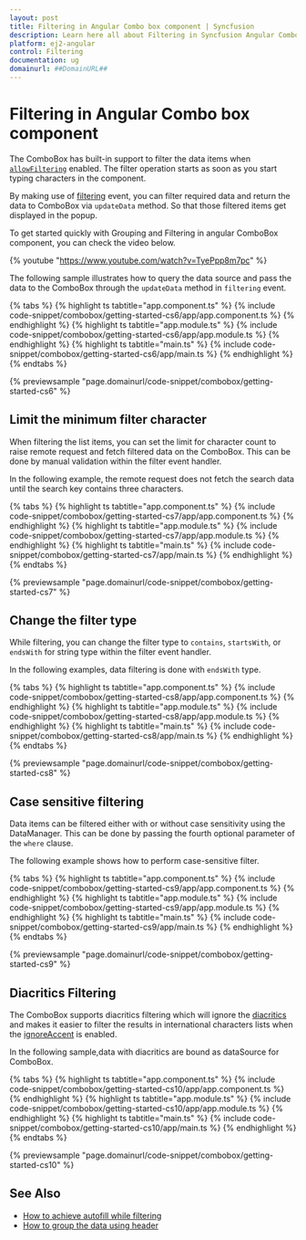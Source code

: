 ```yaml
---
layout: post
title: Filtering in Angular Combo box component | Syncfusion
description: Learn here all about Filtering in Syncfusion Angular Combo box component of Syncfusion Essential JS 2 and more.
platform: ej2-angular
control: Filtering 
documentation: ug
domainurl: ##DomainURL##
---
```


# Filtering in Angular Combo box component

The ComboBox has built-in support to filter the data items when [`allowFiltering`](https://ej2.syncfusion.com/angular/documentation/api/combo-box/#allowfiltering) enabled. The filter operation starts as soon as you start typing characters in the component.

By making use of [filtering](https://ej2.syncfusion.com/angular/documentation/api/combo-box/#filtering) event, you can filter required data and return the data to ComboBox via `updateData` method. So that those filtered items get displayed in the popup.

To get started quickly with Grouping and Filtering in angular ComboBox component, you can check the video below.

{% youtube "https://www.youtube.com/watch?v=TyePpp8m7pc" %}


The following sample illustrates how to query the data source and pass the data to the ComboBox through the `updateData` method in `filtering` event.

{% tabs %}
{% highlight ts tabtitle="app.component.ts" %}
{% include code-snippet/combobox/getting-started-cs6/app/app.component.ts %}
{% endhighlight %}
{% highlight ts tabtitle="app.module.ts" %}
{% include code-snippet/combobox/getting-started-cs6/app/app.module.ts %}
{% endhighlight %}
{% highlight ts tabtitle="main.ts" %}
{% include code-snippet/combobox/getting-started-cs6/app/main.ts %}
{% endhighlight %}
{% endtabs %}
  
{% previewsample "page.domainurl/code-snippet/combobox/getting-started-cs6" %}

## Limit the minimum filter character

When filtering the list items, you can set the limit for character count to raise remote request and fetch filtered data on the ComboBox. This can be done by manual validation within the filter event handler.

In the following example, the remote request does not fetch the search data until the search key contains three characters.

{% tabs %}
{% highlight ts tabtitle="app.component.ts" %}
{% include code-snippet/combobox/getting-started-cs7/app/app.component.ts %}
{% endhighlight %}
{% highlight ts tabtitle="app.module.ts" %}
{% include code-snippet/combobox/getting-started-cs7/app/app.module.ts %}
{% endhighlight %}
{% highlight ts tabtitle="main.ts" %}
{% include code-snippet/combobox/getting-started-cs7/app/main.ts %}
{% endhighlight %}
{% endtabs %}
  
{% previewsample "page.domainurl/code-snippet/combobox/getting-started-cs7" %}

## Change the filter type

While filtering, you can change the filter type to `contains`, `startsWith`, or `endsWith` for string type within the filter event handler.

In the following examples, data filtering is done with `endsWith` type.

{% tabs %}
{% highlight ts tabtitle="app.component.ts" %}
{% include code-snippet/combobox/getting-started-cs8/app/app.component.ts %}
{% endhighlight %}
{% highlight ts tabtitle="app.module.ts" %}
{% include code-snippet/combobox/getting-started-cs8/app/app.module.ts %}
{% endhighlight %}
{% highlight ts tabtitle="main.ts" %}
{% include code-snippet/combobox/getting-started-cs8/app/main.ts %}
{% endhighlight %}
{% endtabs %}
  
{% previewsample "page.domainurl/code-snippet/combobox/getting-started-cs8" %}

## Case sensitive filtering

Data items can be filtered either with or without case sensitivity using the DataManager. This can be done by passing the fourth optional parameter of the `where` clause.

The following example shows how to perform case-sensitive filter.

{% tabs %}
{% highlight ts tabtitle="app.component.ts" %}
{% include code-snippet/combobox/getting-started-cs9/app/app.component.ts %}
{% endhighlight %}
{% highlight ts tabtitle="app.module.ts" %}
{% include code-snippet/combobox/getting-started-cs9/app/app.module.ts %}
{% endhighlight %}
{% highlight ts tabtitle="main.ts" %}
{% include code-snippet/combobox/getting-started-cs9/app/main.ts %}
{% endhighlight %}
{% endtabs %}
  
{% previewsample "page.domainurl/code-snippet/combobox/getting-started-cs9" %}

## Diacritics Filtering

The ComboBox supports diacritics filtering which will ignore the [diacritics](https://en.wikipedia.org/wiki/Diacritic) and makes it easier to filter the results in international characters lists when the [ignoreAccent](https://ej2.syncfusion.com/angular/documentation/api/combo-box/#ignoreaccent) is enabled.

In the following sample,data with diacritics are bound as dataSource for ComboBox.

{% tabs %}
{% highlight ts tabtitle="app.component.ts" %}
{% include code-snippet/combobox/getting-started-cs10/app/app.component.ts %}
{% endhighlight %}
{% highlight ts tabtitle="app.module.ts" %}
{% include code-snippet/combobox/getting-started-cs10/app/app.module.ts %}
{% endhighlight %}
{% highlight ts tabtitle="main.ts" %}
{% include code-snippet/combobox/getting-started-cs10/app/main.ts %}
{% endhighlight %}
{% endtabs %}
  
{% previewsample "page.domainurl/code-snippet/combobox/getting-started-cs10" %}

## See Also

* [How to achieve autofill while filtering](./how-to#autofill-supported-with-combobox)
* [How to group the data using header](./grouping/)